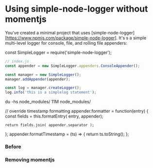 # Using simple-node-logger without momentjs

You've created a minimal project that uses [simple-node-logger][https://www.npmjs.com/package/simple-node-logger].
It's s a simple multi-level logger for console, file, and rolling file appenders:

const SimpleLogger = require('simple-node-logger');

```javascript
// index.js
const appender = new SimpleLogger.appenders.ConsoleAppender();

const manager = new SimpleLogger();
manager.addAppender(appender);

const log = manager.createLogger();
log.info('this is a simplelog statement');
````

 du -hs node_modules/
11M	node_modules/

// override timestamp formatting
appender.formatter = function(entry) {
    const fields = this.formatEntry( entry, appender);

    return fields.join( appender.separator );
};
appender.formatTimestamp = (ts) => {
    return ts.toString();
};


### Before

### Removing momentjs


```JSON
```